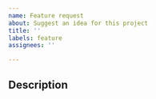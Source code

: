 ```yaml
---
name: Feature request
about: Suggest an idea for this project
title: ''
labels: feature
assignees: ''

---
```


## Description
<!-- A clear and concise description of what you want to happen. -->
<!-- Provide sample code, useful information, possible solutions and examples whenever possible. -->
